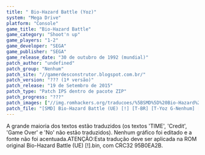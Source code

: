 ```yaml
---
title: " Bio-Hazard Battle (Yoz)"
system: "Mega Drive"
platform: "Console"
game_title: "Bio-Hazard Battle"
game_category: "Shoot'n up"
game_players: "1-2"
game_developer: "SEGA"
game_publisher: "SEGA"
game_release_date: "30 de outubro de 1992 (mundial)"
patch_author: "undefined"
patch_group: "Nenhum"
patch_site: "//gamerdesconstrutor.blogspot.com.br/"
patch_version: "??? (1ª versão)"
patch_release: "19 de Setembro de 2015"
patch_type: "Patch IPS dentro de pacote ZIP"
patch_progress: "???"
patch_images: ["//img.romhackers.org/traducoes/%5BSMD%5D%20Bio-Hazard%20Battle%20-%20Yoz%20-%201.bmp","//img.romhackers.org/traducoes/%5BSMD%5D%20Bio-Hazard%20Battle%20-%20Yoz%20-%202.bmp","//img.romhackers.org/traducoes/%5BSMD%5D%20Bio-Hazard%20Battle%20-%20Yoz%20-%203.bmp"]
patch_file: "[SMD] Bio-Hazard Battle (UE) [!] [T-BR] [T-Yoz G-Nenhum] [A-2015].rar"
---
```

A grande maioria dos textos estão traduzidos (os textos 'TIME', 'Credit', 'Game Over' e 'No' não estão traduzidos). Nenhum gráfico foi editado e a fonte não foi acentuada.ATENÇÃO:Esta tradução deve ser aplicada na ROM original Bio-Hazard Battle (UE) [!].bin, com CRC32 95B0EA2B.